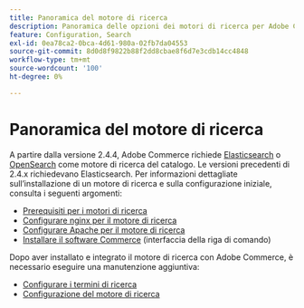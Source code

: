 ```yaml
---
title: Panoramica del motore di ricerca
description: Panoramica delle opzioni dei motori di ricerca per Adobe Commerce.
feature: Configuration, Search
exl-id: 0ea78ca2-0bca-4d61-980a-02fb7da04553
source-git-commit: 8d0d8f9822b88f2dd8cbae8f6d7e3cdb14cc4848
workflow-type: tm+mt
source-wordcount: '100'
ht-degree: 0%

---
```


# Panoramica del motore di ricerca

A partire dalla versione 2.4.4, Adobe Commerce richiede [Elasticsearch] o [OpenSearch] come motore di ricerca del catalogo. Le versioni precedenti di 2.4.x richiedevano Elasticsearch. Per informazioni dettagliate sull’installazione di un motore di ricerca e sulla configurazione iniziale, consulta i seguenti argomenti:

- [Prerequisiti per i motori di ricerca](../../installation/prerequisites/search-engine/overview.md)
- [Configurare nginx per il motore di ricerca](../../installation/prerequisites/search-engine/configure-nginx.md)
- [Configurare Apache per il motore di ricerca](../../installation/prerequisites/search-engine/configure-apache.md)
- [Installare il software Commerce](../../installation/composer.md) (interfaccia della riga di comando)

Dopo aver installato e integrato il motore di ricerca con Adobe Commerce, è necessario eseguire una manutenzione aggiuntiva:

- [Configurare i termini di ricerca](search-stopwords.md)
- [Configurazione del motore di ricerca](configure-search-engine.md)

<!-- Link Definitions -->

[Elasticsearch]: https://www.elastic.co
[OpenSearch]: https://opensearch.org/docs/latest/opensearch/install/index/
